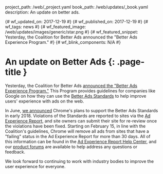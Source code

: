 project_path: /web/_project.yaml
book_path: /web/updates/_book.yaml
description: An update on better ads.

{# wf_updated_on: 2017-12-19 #}
{# wf_published_on: 2017-12-19 #}
{# wf_tags: news #}
{# wf_featured_image: /web/updates/images/generic/star.png #}
{# wf_featured_snippet: Yesterday, the Coalition for Better Ads announced the "Better Ads Experience
Program." #}
{# wf_blink_components:  N/A #}

# An update on Better Ads {: .page-title }

Yesterday, the Coalition for Better Ads [announced the "Better Ads Experience
Program."](https://www.betterads.org/coalition-for-better-ads-to-introduce-better-ads-experience-program/)
This Program provides guidelines for companies like Google on how they can use
the [Better Ads Standards](http://betterads.org/standards) to help improve
users' experience with ads on the web. 

In June, [we
announced](https://blog.chromium.org/2017/06/improving-advertising-on-web.html)
Chrome's plans to support the Better Ads Standards in early 2018. Violations of
the Standards are reported to sites via the [Ad Experience
Report](https://www.google.com/webmasters/tools/ad-experience-unverified), and
site owners can submit their site for re-review once the violations have been
fixed. Starting on February 15, in line with the Coalition's guidelines, Chrome
will remove all ads from sites that have a "failing" status in the Ad Experience
Report for more than 30 days. All of this information can be found in the [Ad
Experience Report Help
Center](https://support.google.com/webtools/topic/7073612?hl=en&ref_topic=7566613),
and our [product
forums](https://productforums.google.com/forum/#!forum/ad-experience-report) are
available to help address any questions or feedback.

We look forward to continuing to work with industry bodies to improve the user
experience for everyone. 
